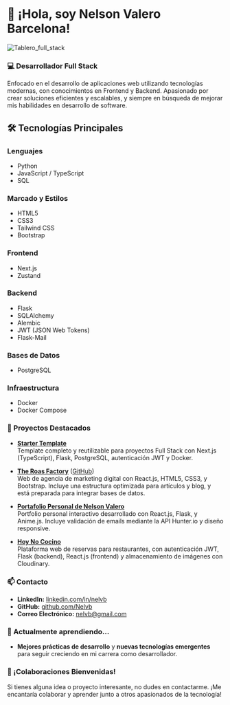 # 👋 ¡Hola, soy Nelson Valero Barcelona!
![Tablero_full_stack](https://github.com/user-attachments/assets/2a7d3c27-fa02-4d37-89df-709c0e472d48)

### 💻 Desarrollador Full Stack
Enfocado en el desarrollo de aplicaciones web utilizando tecnologías modernas, con conocimientos en Frontend y Backend. Apasionado por crear soluciones eficientes y escalables, y siempre en búsqueda de mejorar mis habilidades en desarrollo de software.

## 🛠️ Tecnologías Principales

### Lenguajes
- Python
- JavaScript / TypeScript
- SQL

### Marcado y Estilos
- HTML5
- CSS3
- Tailwind CSS
- Bootstrap

### Frontend
- Next.js
- Zustand

### Backend
- Flask
- SQLAlchemy
- Alembic
- JWT (JSON Web Tokens)
- Flask-Mail

### Bases de Datos
- PostgreSQL

### Infraestructura
- Docker
- Docker Compose


### 🚀 Proyectos Destacados

- **[Starter Template](https://github.com/Nelvb/starter-template)**  
  Template completo y reutilizable para proyectos Full Stack con Next.js (TypeScript), Flask, PostgreSQL, autenticación JWT y Docker.

- **[The Roas Factory](https://the-roas-factory.vercel.app/)** ([GitHub](https://github.com/Nelvb/TheRoasFactory))  
  Web de agencia de marketing digital con React.js, HTML5, CSS3, y Bootstrap. Incluye una estructura optimizada para artículos y blog, y está preparada para integrar bases de datos.

- **[Portafolio Personal de Nelson Valero](https://github.com/Nelvb/Portfolio)**  
  Portfolio personal interactivo desarrollado con React.js, Flask, y Anime.js. Incluye validación de emails mediante la API Hunter.io y diseño responsive.

- **[Hoy No Cocino](https://github.com/Nelvb/Proyecto-Hoy-No-Cocino)**  
  Plataforma web de reservas para restaurantes, con autenticación JWT, Flask (backend), React.js (frontend) y almacenamiento de imágenes con Cloudinary.


### 📫 Contacto
- **LinkedIn:** [linkedin.com/in/nelvb](https://linkedin.com/in/nelvb)
- **GitHub:** [github.com/Nelvb](https://github.com/Nelvb)
- **Correo Electrónico:** nelvb@gmail.com

### 🌱 Actualmente aprendiendo...
- **Mejores prácticas de desarrollo** y **nuevas tecnologías emergentes** para seguir creciendo en mi carrera como desarrollador.

### 🤝 ¡Colaboraciones Bienvenidas!
Si tienes alguna idea o proyecto interesante, no dudes en contactarme. ¡Me encantaría colaborar y aprender junto a otros apasionados de la tecnología!

